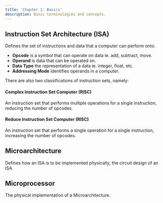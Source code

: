 ```yaml
---
title: 'Chapter 1: Basics'
description: Basic terminologies and concepts.
---
```


## Instruction Set Architecture (ISA)

Defines the set of instructions and data that a computer 
can perform onto.

* **Opcode** is a symbol that can operate on data ie. add, subtract, move.
* **Operand** is data that can be operated on.
* **Data Type** the representation of a data ie. integer, float, etc.
* **Addressing Mode** identifies operands in a computer.

There are also two classifications of instruction sets, namely:

#### Complex Instruction Set Computer (RISC)

An instruction set that performs multiple operations for a single 
instruction, reducing the number of opcodes.

#### Reduce Instruction Set Computer (RISC)

An instruction set that performs a single operation for a single 
instruction, increasing the number of opcodes.

## Microarchitecture

Defines how an ISA is to be implemented physically; the circuit 
design of an ISA.

## Microprocessor

The physical implementation of a Microarchitecture.
